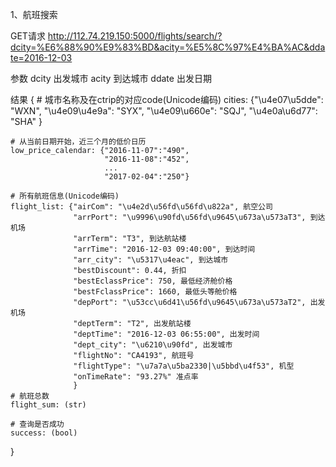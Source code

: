 
1、航班搜索

GET请求
http://112.74.219.150:5000/flights/search/?dcity=%E6%88%90%E9%83%BD&acity=%E5%8C%97%E4%BA%AC&ddate=2016-12-03

参数
dcity 出发城市
acity 到达城市
ddate 出发日期

结果
{
	# 城市名称及在ctrip的对应code(Unicode编码)
	cities: {"\u4e07\u5dde": "WXN", 
		     "\u4e09\u4e9a": "SYX", 
		     "\u4e09\u660e": "SQJ", 
		     "\u4e0a\u6d77": "SHA"
			} 

	# 从当前日期开始，近三个月的低价日历
	low_price_calendar: {"2016-11-07":"490",
	                     "2016-11-08":"452",
						 ...
						 "2017-02-04":"250"} 

	# 所有航班信息(Unicode编码)
	flight_list: {"airCom": "\u4e2d\u56fd\u56fd\u822a", 航空公司
			      "arrPort": "\u9996\u90fd\u56fd\u9645\u673a\u573aT3", 到达机场
			      "arrTerm": "T3", 到达航站楼
			      "arrTime": "2016-12-03 09:40:00", 到达时间
			      "arr_city": "\u5317\u4eac", 到达城市
			      "bestDiscount": 0.44, 折扣
			      "bestEclassPrice": 750, 最低经济舱价格
			      "bestFclassPrice": 1660, 最低头等舱价格
			      "depPort": "\u53cc\u6d41\u56fd\u9645\u673a\u573aT2", 出发机场
			      "deptTerm": "T2", 出发航站楼
			      "deptTime": "2016-12-03 06:55:00", 出发时间
			      "dept_city": "\u6210\u90fd", 出发城市
			      "flightNo": "CA4193", 航班号
			      "flightType": "\u7a7a\u5ba2330|\u5bbd\u4f53", 机型
			      "onTimeRate": "93.27%" 准点率
                  } 
	# 航班总数
	flight_sum: (str) 

	# 查询是否成功
	success: (bool) 
}

